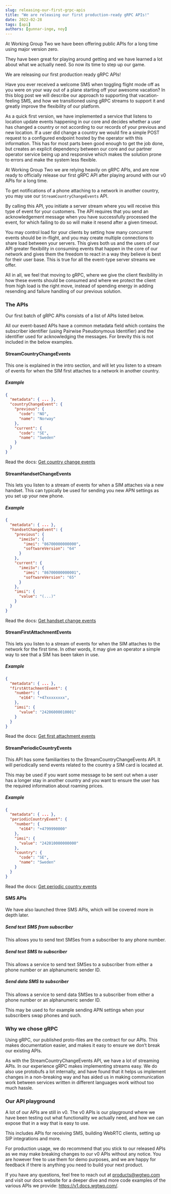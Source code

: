 ```yaml
---
slug: releasing-our-first-grpc-apis
title: "We are releasing our first production-ready gRPC APIs!"
date: 2022-02-28
tags: [api]
authors: [gunnar-inge, noy]
---
```


At Working Group Two we have been offering public APIs for a long time using major version zero.

They have been great for playing around getting and we have learned a lot about what we actually need. So now its time to step up our game.

We are releasing our first production ready gRPC APIs!

<!--truncate-->
Have you ever received a welcome SMS when toggling flight mode off as you were on your way out of a plane starting off your awesome vacation? In this blog post we will describe our approach to supporting that vacation-feeling SMS, and how we transitioned using gRPC streams to support it and greatly improve the flexibility of our platform. 

As a quick first version, we have implemented a service that listens to location update events happening in our core and decides whether a user has changed a country or not according to our records of your previous and new location. If a user did change a country we would fire a simple POST request to a configured endpoint hosted by the operator with this information. This has for most parts been good enough to get the job done, but creates an explicit dependency between our core and our partner operator service being up and responsive which makes the solution prone to errors and make the system less flexible. 

At Working Group Two we are relying heavily on gRPC APIs, and are now ready to officially release our first gRPC API after playing around with our v0 APIs for a long time.

To get notifications of a phone attaching to a network in another country, you may use our `StreamCountryChangeEvents` API.

By calling this API, you initiate a server stream where you will receive this type of event for your customers. The API requires that you send an acknowledgement message when you have successfully processed the event, for which failing to do so will make it resend after a given timeout.

You may control load for your clients by setting how many concurrent events should be in-flight, and you may create multiple connections to share load between your servers.  This gives both us and the users of our API greater flexibility in consuming events that happen in the core of our network and gives them the freedom to react in a way they believe is best for their user base. This is true for all the event-type server streams we offer.

All in all, we feel that moving to gRPC, where we give the client flexibility in how these events should be consumed and where we protect the client from high load is the right move, instead of spending energy in adding resending and failure handling of our previous solution.

### The APIs


Our first batch of gRPC APIs consists of a list of APIs listed below.

All our event-based APIs have a common metadata field which contains the subscriber identifier (using Pairwise Pseudonymous Identifier) and the identifier used for acknowledging the messages. For brevity this is not included in the below examples.


#### StreamCountryChangeEvents

This one is explained in the intro section, and will let you listen to a stream of events for when the SIM first attaches to a network in another country.

##### Example
```json
{
  "metadata": { ... },
  "countryChangeEvent": {
    "previous": {
      "code": "NO",
      "name": "Norway"
    },
    "current": {
      "code": "SE",
      "name": "Sweden"
    }
  }
}
```

Read the docs: [Get country change events](
https://v1.docs.wgtwo.com/guide/subscription/v1/how-to-get-country-change-events.html)


#### StreamHandsetChangeEvents

This lets you listen to a stream of events for when a SIM attaches via a new handset. This can typically be used for sending you new APN settings as you set up your new phone.

##### Example
```json
{
  "metadata": { ... },
  "handsetChangeEvent": {
    "previous": {
      "imeiSv": {
        "imei": "86700000000000",
        "softwareVersion": "64"
      }
    },
    "current": {
      "imeiSv": {
        "imei": "86700000000001",
        "softwareVersion": "65"
      }
    },
    "imsi": {
      "value": "(...)"
    }
  }
}
```

Read the docs: [Get handset change events](
https://v1.docs.wgtwo.com/guide/subscription/v1/how-to-get-handset-change-events.html)


#### StreamFirstAttachmentEvents

This lets you listen to a stream of events for when the SIM attaches to the network for the first time. In other words, it may give an operator a simple way to see that a SIM has been taken in use.

##### Example
```json
{
  "metadata": { ... },
  "firstAttachmentEvent": {
    "number": {
      "e164": "+47xxxxxxxx",
    },
    "imsi": {
      "value": "24206000010001"
    }
  }
}
```

Read the docs: [Get first attachment events
](
https://v1.docs.wgtwo.com/guide/subscription/v1/how-to-get-first-attachment-events.html)


#### StreamPeriodicCountryEvents

This API has some familiarities to the StreamCountryChangeEvents API. It will periodically send events related to the country a SIM card is located at.

This may be used if you want some message to be sent out when a user has a longer stay in another country and you want to ensure the user has the required information about roaming prices.

##### Example
```json
{
  "metadata": { ... },
  "periodicCountryEvent": {
    "number": {
      "e164": "+4799990000"
    },
    "imsi": {
      "value": "242010000000000"
    },
    "country": {
      "code": "SE",
      "name": "Sweden"
    }
  }
}
```

Read the docs: [Get periodic country events](
https://v1.docs.wgtwo.com/guide/subscription/v1/how-to-get-periodic-country-events.html)


#### SMS APIs

We have also launched three SMS APIs, which will be covered more in depth later.


##### Send text SMS from subscriber

This allows you to send text SMSes from a subscriber to any phone number.


##### Send text SMS to subscriber

This allows a service to send text SMSes to a subscriber from either a phone number or an alphanumeric sender ID.


##### Send data SMS to subscriber

This allows a service to send data SMSes to a subscriber from either a phone number or an alphanumeric sender ID.

This may be used to for example sending APN settings when your subscribers swap phones and such.


### Why we chose gRPC

Using gRPC, our published proto-files are the contract for our APIs. This makes documentation easier, and makes it easy to ensure we don’t break our existing APIs.

As with the StreamCountryChangeEvents API, we have a lot of streaming APIs. In our experience gRPC makes implementing streams easy. We do also use protobufs a lot internally, and have found that  it helps us implement changes in a non-breaking way and has aided us in making communication work between services written in different languages work without too much hassle.


### Our API playground

A lot of our APIs are still in v0. The v0 APIs is our playground where we have been testing out what functionality we actually need, and how we can expose that in a way that is easy to use.

This includes APIs for receiving SMS, building WebRTC clients, setting up SIP integrations and more.

For production usage, we do recommend that you stick to our released APIs as we may make breaking changes to our v0 APIs without any notice. You are however free to use them for demo purposes, and we are happy for feedback if there is anything you need to build your next product.

If you have any questions, feel free to reach out at products@wgtwo.com and visit our docs website for a deeper dive and more code examples of the various APIs we provide: https://v1.docs.wgtwo.com/.
